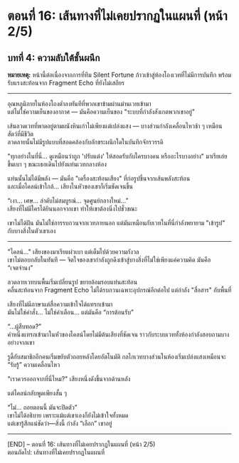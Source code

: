 # ตอนที่ 16: เส้นทางที่ไม่เคยปรากฏในแผนที่ (หน้า 2/5)  
## บทที่ 4: ความลับใต้ชั้นผนึก  
**หมายเหตุ:** หน้านี้ต่อเนื่องจากการที่ทีม Silent Fortune ก้าวเข้าสู่ห้องโถงเวทที่ไม่มีการบันทึก พร้อมรับแรงสะท้อนจาก Fragment Echo ที่ยังไม่เสถียร

---

อุณหภูมิภายในห้องโถงต่ำลงทันทีที่พวกเขาข้ามผ่านม่านเวทเข้ามา  
แต่ไม่ใช่ความเย็นของอากาศ — มันคือความเย็นของ "ระบบที่กำลังสังเกตพวกเขาอยู่"

เส้นลวดเวทที่พาดอยู่ตามผนังหินเก่าไม่เพียงแต่เปล่งแสง — บางส่วนกำลังเคลื่อนไหวช้า ๆ เหมือนสัตว์ที่มีชีวิต  
ลวดลายนั้นไม่มีรูปแบบที่สอดคล้องกับอักขระผนึกใดในบันทึกจักรวรรดิ

"ทุกอย่างในที่นี่... ดูเหมือนว่าถูก 'ปรับแต่ง' ให้สอดรับกับใครบางคน หรืออะไรบางอย่าง" มาเรียเอ่ยขึ้นเบา ๆ ขณะเธอเดินไปยังแท่นเวทกลางห้อง

แท่นนั้นไม่ได้มีพลัง — มันคือ "เครื่องสะท้อนเสียง" ที่ก่อรูปขึ้นจากเส้นพลังสะท้อน  
และเมื่อไคลน์เข้าใกล้... เสียงในหัวของเขาก็เริ่มชัดเจนขึ้น

“เงา... เศษ... ลำดับไม่สมบูรณ์... จุดศูนย์กลางใหม่...”  
เสียงที่ไม่มีใครได้ยินนอกจากเขา ทำให้เขาต้องนิ่งไปชั่วขณะ

เขาไม่ได้ฝัน มันไม่ใช่การรบกวนจากเวทภายนอก แต่มันเหมือนกับเวทในที่นี่กำลังพยายาม "เข้ารูป" กับบางสิ่งในตัวเขาเอง

---

"ไคลน์..." เสียงของมาเรียแผ่วเบา แต่เต็มไปด้วยความกังวล  
เขาไม่ตอบกลับในทันที — จิตใจของเขากำลังถูกดึงเข้าสู่บางสิ่งที่ไม่ใช่เพียงแค่ความคิด มันคือ “เจตจำนง”

ลวดลายเวทบนพื้นเริ่มเปลี่ยนรูป ขยายล้อมรอบแท่นสะท้อน  
คลื่นสะท้อนจาก Fragment Echo ไม่ได้รบกวนเฉพาะอุปกรณ์อีกต่อไป แต่กำลัง "สื่อสาร" กับพื้นที่

เสียงที่ไม่มีภาษาแต่สื่อความเข้าใจได้แทรกเข้ามา  
มันไม่ใช่คำสั่ง... ไม่ใช่คำเตือน... แต่มันคือ “การต้อนรับ”

“...ผู้สืบทอด?”  
คำหนึ่งแทรกเข้ามาในหัวของไคลน์โดยไม่มีต้นเสียงที่ชัดเจน ราวกับระบบเวททั้งห้องกำลังสอบถามบางอย่างจากเขา

รูดี้กับสมาชิกอีกคนเริ่มขยับตัวถอยหลังโดยอัตโนมัติ กลไกเวทบางส่วนในห้องเริ่มเปล่งแสงเหมือนจะ “รับรู้” ความเคลื่อนไหว

"เราควรออกจากที่นี่ไหม?" เสียงหนึ่งดังขึ้นจากด้านหลัง

แต่ไคลน์กลับพูดเพียงสั้น ๆ

“ไม่... ถอยตอนนี้ มันจะปิดตัว”  
เขาไม่ได้อธิบาย เพราะแม้แต่เขาเองก็ยังไม่เข้าใจทั้งหมด  
แต่เขารู้สึกแน่ชัดว่า—สิ่งนี้ กำลัง “เลือก” เขาอยู่

---

[END] – ตอนที่ 16: เส้นทางที่ไม่เคยปรากฏในแผนที่ (หน้า 2/5)  
ตอนถัดไป: เส้นทางที่ไม่เคยปรากฏในแผนที่